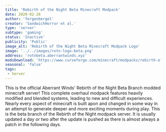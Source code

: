 ```yaml
---
title: 'Rebirth of the Night Beta Minecraft Modpack'
date: 2020-02-26
author: 'fergenbergel'
creator: 'SandwichHorror et al.'
type: 'server'
subtype: 'gaming'
status: 'Inactive'
publicity: 'Public'
image_alt: 'Rebirth of the Night Beta Minecraft Modpack Logo'
image: '../../images/rotn-logo-beta.png'
address: 'rotnbeta.aberrantwinds.xyz'
modsDownload: 'https://www.curseforge.com/minecraft/modpacks/rebirth-of-the-night/files'
seasonal: 'false'
tags:
 - Server
---
```


This is the official Aberrant Winds' Rebirth of the Night Beta Branch modded minecraft server! This complete overhaul modpack features heavily modified and blended systems, leading to new and difficult experiences. Nearly every aspect of minecraft is built apon and changed in some way in an attempt to generate deeper and more exciting moments during play. This is the beta branch of the Rebirth of the Night modpack server. It is usually updated a day or two after the update is pushed as there is almost always a patch in the following days.